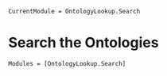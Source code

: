 ```@meta
CurrentModule = OntologyLookup.Search
```

# Search the Ontologies 

```@autodocs
Modules = [OntologyLookup.Search]
```


